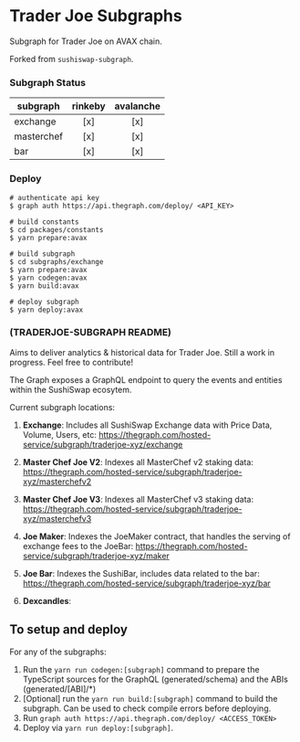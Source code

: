 # Trader Joe Subgraphs

Subgraph for Trader Joe on AVAX chain. 

Forked from `sushiswap-subgraph`. 

### Subgraph Status

| subgraph   | rinkeby | avalanche | 
|------------| :---:   | :---:     |
| exchange   |   [x]   |    [x]    |
| masterchef |   [x]   |    [x]    |
| bar        |   [x]   |    [x]    |


### Deploy

```` 
# authenticate api key
$ graph auth https://api.thegraph.com/deploy/ <API_KEY>

# build constants
$ cd packages/constants
$ yarn prepare:avax

# build subgraph
$ cd subgraphs/exchange
$ yarn prepare:avax
$ yarn codegen:avax
$ yarn build:avax

# deploy subgraph
$ yarn deploy:avax
````


### (TRADERJOE-SUBGRAPH README)
Aims to deliver analytics & historical data for Trader Joe. Still a work in progress. Feel free to contribute!

The Graph exposes a GraphQL endpoint to query the events and entities within the SushiSwap ecosytem.

Current subgraph locations:

1. **Exchange**: Includes all SushiSwap Exchange data with Price Data, Volume, Users, etc: https://thegraph.com/hosted-service/subgraph/traderjoe-xyz/exchange

2. **Master Chef Joe V2**: Indexes all MasterChef v2 staking data: https://thegraph.com/hosted-service/subgraph/traderjoe-xyz/masterchefv2

3. **Master Chef Joe V3**: Indexes all MasterChef v3 staking data: https://thegraph.com/hosted-service/subgraph/traderjoe-xyz/masterchefv3

4. **Joe Maker**: Indexes the JoeMaker contract, that handles the serving of exchange fees to the JoeBar: https://thegraph.com/hosted-service/subgraph/traderjoe-xyz/maker

5. **Joe Bar**: Indexes the SushiBar, includes data related to the bar: https://thegraph.com/hosted-service/subgraph/traderjoe-xyz/bar

6. **Dexcandles**: 


## To setup and deploy

For any of the subgraphs:

1. Run the `yarn run codegen:[subgraph]` command to prepare the TypeScript sources for the GraphQL (generated/schema) and the ABIs (generated/[ABI]/\*)
2. [Optional] run the `yarn run build:[subgraph]` command to build the subgraph. Can be used to check compile errors before deploying.
3. Run `graph auth https://api.thegraph.com/deploy/ <ACCESS_TOKEN>`
4. Deploy via `yarn run deploy:[subgraph]`.



